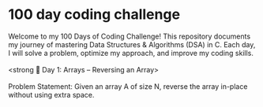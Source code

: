 # 100 day coding challenge
Welcome to my 100 Days of Coding Challenge! This repository documents my journey of mastering Data Structures & Algorithms (DSA) in C. Each day, I will solve a problem, optimize my approach, and improve my coding skills.<br> <br>
<strong 📌 Day 1: Arrays – Reversing an Array><br><br>
Problem Statement: Given an array A of size N, reverse the array in-place without using extra space.
